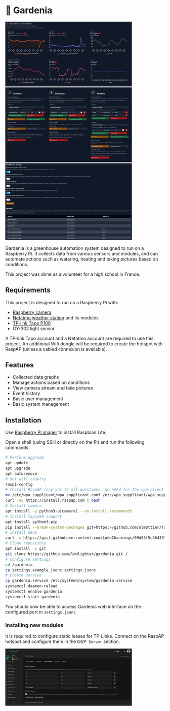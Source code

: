 # 🌻 Gardenia

<img src="demo/gardenia_graphs.png" width="400">
<img src="demo/gardenia_conditions.png" width="400">
<img src="demo/gardenia_system.png" width="400">

Gardenia is a greenhouse automation system designed to run on a Raspberry Pi. It collects data from various sensors and modules, and can automate actions such as watering, heating and taking pictures
based on conditions.

This project was done as a volunteer for a high school in France.

## Requirements

This project is designed to run on a Raspberry Pi with:

- [Raspberry camera](https://www.raspberrypi.com/documentation/accessories/camera.html)
- [Netatmo weather station](https://dev.netatmo.com/apidocumentation) and its modules
- [TP-link Tapo P100](https://www.tp-link.com/fr/home-networking/smart-plug/tapo-p100)
- GY-302 light sensor

A TP-link Tapo account and a Netatmo account are required to use this project. An additional Wifi dongle will be required to create the hotspot with RaspAP (unless a cabled connexion is available).

## Features

- Collected data graphs
- Manage actions based on conditions
- View camera stream and take pictures
- Event history
- Basic user management
- Basic system management

## Installation

Use [Raspberry Pi imager](https://www.raspberrypi.com/software) to install Raspbian Lite.

Open a shell (using SSH or directly on the Pi) and run the following commands:

```sh
# Perform upgrade
apt update
apt upgrade
apt autoremove
# Set wifi country
raspi-config
# Install RaspAP (say yes to all questions, no need for the vpn client though)
mv /etc/wpa_supplicant/wpa_supplicant.conf /etc/wpa_supplicant/wpa_supplicant.conf.bak
curl -sL https://install.raspap.com | bash
# Install camera
apt install -y python3-picamera2 --no-install-recommends
# Install tapo100 support
apt install python3-pip
pip install --break-system-packages git+https://github.com/almottier/TapoP100.git@main
# Install deno
curl -s https://gist.githubusercontent.com/LukeChannings/09d53f5c364391042186518c8598b85e/raw/ac8cd8c675b985edd4b3e16df63ffef14d1f0e24/deno_install.sh | sh
# Clone repository
apt install -y git
git clone https://github.com/lowlighter/gardenia.git /
# Configure settings
cd /gardenia
cp settings.example.jsonc settings.jsonc
# Create service
cp gardenia.service /etc/systemd/system/gardenia.service
systemctl daemon-reload
systemctl enable gardenia
systemctl start gardenia
```

You should now be able to access Gardenia web interface on the configured port in `settings.jsonc`

### Installing new modules

It is required to configure static leases for TP-Links. Connect on the RaspAP hotspot and configure them in the `DHCP Server` section.

<img src="demo/dhcp_leases.png" width="400">
